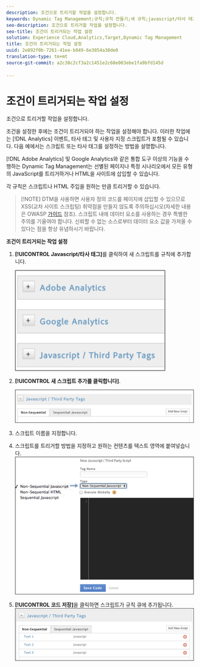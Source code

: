 ```yaml
---
description: 조건으로 트리거할 작업을 설정합니다.
keywords: Dynamic Tag Management;규칙;규칙 만들기;새 규칙;javascript/타사 태그;조건에 대한 작업 설정;새 스크립트 추가;비순차적 javascript;순차적 javascript;비순차적 html
seo-description: 조건으로 트리거할 작업을 설정합니다.
seo-title: 조건이 트리거되는 작업 설정
solution: Experience Cloud,Analytics,Target,Dynamic Tag Management
title: 조건이 트리거되는 작업 설정
uuid: 2e892f0b-7261-41ee-b849-6e3054a38de0
translation-type: tm+mt
source-git-commit: a2c38c2cf3a2c1451e2c60e003ebe1fa9bfd145d

---
```



# 조건이 트리거되는 작업 설정

조건으로 트리거할 작업을 설정합니다.

조건을 설정한 후에는 조건이 트리거되야 하는 작업을 설정해야 합니다. 이러한 작업에는 [!DNL Analytics] 이벤트, 타사 태그 및 사용자 지정 스크립트가 포함될 수 있습니다. 다음 예에서는 스크립트 또는 타사 태그를 설정하는 방법을 설명합니다.

[!DNL Adobe Analytics] 및 Google Analytics와 같은 통합 도구 이상의 기능을 수행하는 Dynamic Tag Management는 선별된 페이지나 특정 시나리오에서 모든 유형의 JavaScript를 트리거하거나 HTML을 사이트에 삽입할 수 있습니다.

각 규칙은 스크립트나 HTML 주입을 원하는 만큼 트리거할 수 있습니다.

> [!NOTE] DTM을 사용하면 사용자 정의 코드를 페이지에 삽입할 수 있으므로 XSS(교차 사이트 스크립팅) 취약점을 만들지 않도록 주의하십시오(자세한 내용은 OWASP [가이드](https://www.owasp.org/index.php/Cross-site_Scripting_(XSS)) 참조). 스크립트 내에 데이터 요소를 사용하는 경우 특별한 주의를 기울여야 합니다. 신뢰할 수 없는 소스로부터 데이터 요소 값을 가져올 수 있다는 점을 항상 유념하시기 바랍니다.

**조건이 트리거되는 작업 설정**

1. **[!UICONTROL Javascript/타사 태그]**&#x200B;를 클릭하여 새 스크립트를 규칙에 추가합니다.

   ![](assets/scripts-actions.png)

1. **[!UICONTROL 새 스크립트 추가를 클릭합니다]**.

   ![](assets/scripts-actions2.png)

1. 스크립트 이름을 지정합니다.
1. 스크립트를 트리거할 방법을 지정하고 원하는 컨텐츠를 텍스트 영역에 붙여넣습니다. ![](assets/scripts-actions3.png)

1. **[!UICONTROL 코드 저장]**&#x200B;을 클릭하면 스크립트가 규칙 큐에 추가됩니다. ![](assets/scripts-actions4.png)

